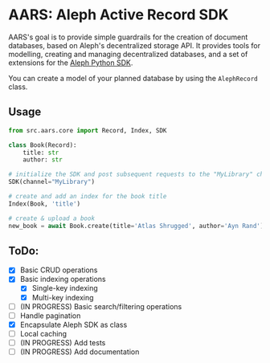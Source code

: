 # AARS: Aleph Active Record SDK

AARS's goal is to provide simple guardrails for the creation of document databases, based on Aleph's decentralized storage API. It provides tools for modelling, creating and managing decentralized databases, and a set of extensions for the [Aleph Python SDK](https://github.com/aleph-im/aleph-client).

You can create a model of your planned database by using the `AlephRecord` class.

## Usage
```python
from src.aars.core import Record, Index, SDK

class Book(Record):
    title: str
    author: str

# initialize the SDK and post subsequent requests to the "MyLibrary" channel on Aleph
SDK(channel="MyLibrary")

# create and add an index for the book title
Index(Book, 'title')

# create & upload a book
new_book = await Book.create(title='Atlas Shrugged', author='Ayn Rand')
```


## ToDo:
- [x] Basic CRUD operations
- [x] Basic indexing operations
  - [x] Single-key indexing 
  - [x] Multi-key indexing
- [ ] (IN PROGRESS) Basic search/filtering operations
- [ ] Handle pagination
- [x] Encapsulate Aleph SDK as class
- [ ] Local caching
- [ ] (IN PROGRESS) Add tests
- [ ] (IN PROGRESS) Add documentation
